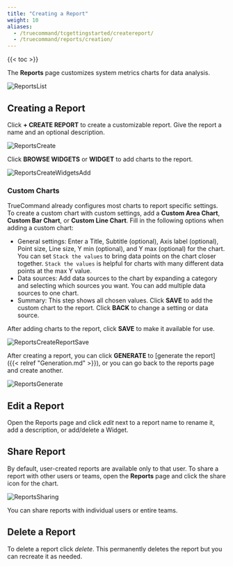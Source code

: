 ```yaml
---
title: "Creating a Report"
weight: 10
aliases:
  - /truecommand/tcgettingstarted/createreport/
  - /truecommand/reports/creation/
---
```


{{< toc >}}

The **Reports** page customizes system metrics charts for data analysis.

![ReportsList](/images/TrueCommand/2.0/ReportsList.png "Reports List")

## Creating a Report

Click **+ CREATE REPORT** to create a customizable report.
Give the report a name and an optional description.

![ReportsCreate](/images/TrueCommand/2.0/ReportsCreateReportNameDescription.png "Create a new report")

Click **BROWSE WIDGETS** or **WIDGET** to add charts to the report.

![ReportsCreateWidgetsAdd](/images/TrueCommand/2.0/ReportsCreateReportWidgets.png "Adding widgets to a new report")

### Custom Charts

TrueCommand already configures most charts to report specific settings.
To create a custom chart with custom settings, add a **Custom Area Chart**, **Custom Bar Chart**, or **Custom Line Chart**.
Fill in the following options when adding a custom chart:

* General settings: Enter a Title, Subtitle (optional), Axis label (optional), Point size, Line size, Y min (optional), and Y max (optional) for the chart.
  You can set `Stack the values` to bring data points on the chart closer together.
  `Stack the values` is helpful for charts with many different data points at the max Y value.
* Data sources: Add data sources to the chart by expanding a category and selecting which sources you want.
  You can add multiple data sources to one chart.
* Summary: This step shows all chosen values.
  Click **SAVE** to add the custom chart to the report. Click **BACK** to change a setting or data source.

After adding charts to the report, click **SAVE** to make it available for use.

![ReportsCreateReportSave](/images/TrueCommand/2.0/ReportsCreateReportSave.png "Reports Create Report Save")

After creating a report, you can click **GENERATE** to [generate the report]({{< relref "Generation.md" >}}), or you can go back to the reports page and create another.

![ReportsGenerate](/images/TrueCommand/2.0/ReportsGenerate.png "Reports Generate")

## Edit a Report

Open the Reports page and click <i class="material-icons" aria-hidden="true" title="edit">edit</i> next to a report name to rename it, add a description, or add/delete a Widget.

## Share Report

By default, user-created reports are available only to that user.
To share a report with other users or teams, open the **Reports** page and click the <mat-icon _ngcontent-fxr-c199="" role="img" class="mat-icon notranslate material-icons mat-icon-no-color" aria-hidden="true">share</mat-icon> icon for the chart.

![ReportsSharing](/images/TrueCommand/2.0/ReportsShareReport.png "Reports Sharing")

You can share reports with individual users or entire teams.

## Delete a Report

To delete a report click <i class="material-icons" aria-hidden="true" title="Delete">delete</i>. This permanently deletes the report but you can recreate it as needed.

